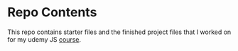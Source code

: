 # Repo Contents

This repo contains starter files and the finished project files that I worked on for my udemy JS [course](https://www.udemy.com/the-complete-javascript-course/).